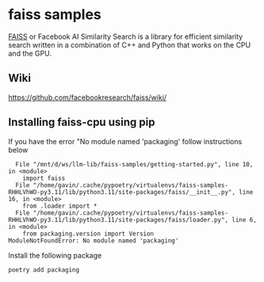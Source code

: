 # faiss samples

[FAISS][100] or Facebook AI Similarity Search is a library for efficient similarity search written in a combination of C++ and Python that works on the CPU and the GPU.

[100]: https://github.com/facebookresearch/faiss

## Wiki

https://github.com/facebookresearch/faiss/wiki/

## Installing faiss-cpu using pip

If you have the error "No module named 'packaging' follow instructions below

```
  File "/mnt/d/ws/llm-lib/faiss-samples/getting-started.py", line 10, in <module>
    import faiss
  File "/home/gavin/.cache/pypoetry/virtualenvs/faiss-samples-RHHLVhWO-py3.11/lib/python3.11/site-packages/faiss/__init__.py", line 16, in <module>
    from .loader import *
  File "/home/gavin/.cache/pypoetry/virtualenvs/faiss-samples-RHHLVhWO-py3.11/lib/python3.11/site-packages/faiss/loader.py", line 6, in <module>
    from packaging.version import Version
ModuleNotFoundError: No module named 'packaging'
```

Install the following package

```
poetry add packaging
```
